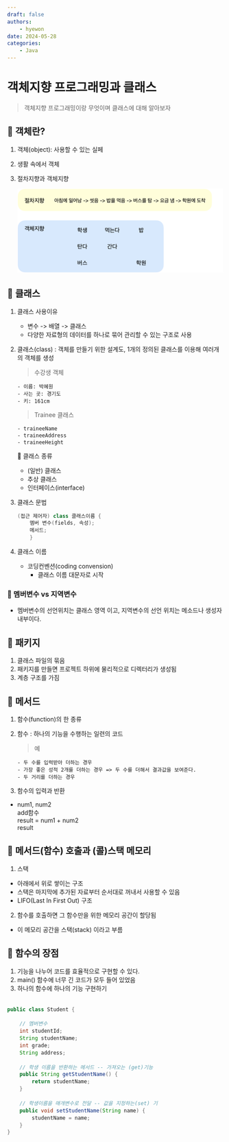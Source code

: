 ```yaml
---
draft: false
authors:
    - hyewon
date: 2024-05-28
categories:
    - Java
---
```


# 객체지향 프로그래밍과 클래스

> 객체지향 프로그래밍이랑 무엇이며 클래스에 대해 알아보자

<!-- more -->

## 🍎 객체란?

1. 객체(object): 사용할 수 있는 실페
2. 생활 속에서 객체

3. 절차지향과 객체지향

    ![alt text](image-1.png)

## 🍎 클래스

1.  클래스 사용이유

    -   변수 -> 배열 -> 클래스
    -   다양한 자료형의 데이터를 하나로 묶어 관리할 수 있는 구조로 사용

2.  클래스(class) : 객체를 만들기 위한 설계도, 1개의 정의된 클래스를 이용해 여러개의 객체를 생성

    > 수강생 객체

        - 이름: 박혜원
        - 사는 곳: 경기도
        - 키: 161cm

    > Trainee 클래스

        - traineeName
        - traineeAddress
        - traineeHeight

    🍏 클래스 종류

    -   (일반) 클래스
    -   추상 클래스
    -   인터페이스(interface)

3.  클래스 문법

    ```java
    (접근 제어자) class 클래스이름 {
        멤버 변수(fields, 속성);
        메서드;
        }
    ```

4.  클래스 이름

    -   코딩컨벤션(coding convension)
        -   클래스 이름 대문자로 시작

### 💫 멤버변수 vs 지역변수

-   멤버변수의 선언위치는 클래스 영역 이고, 지역변수의 선언 위치는 메소드나 생성자 내부이다.

## 🍎 패키지

1. 클래스 파일의 묶음
2. 패키지를 만들면 프로젝트 하위에 물리적으로 디렉터리가 생성됨
3. 계층 구조를 가짐

## 🍎 메서드

1.  함수(function)의 한 종류
2.  함수 : 하나의 기능을 수행하는 일련의 코드

    > 예

        - 두 수를 입력받아 더하는 경우
        - 가장 좋은 성적 2개를 더하는 경우 => 두 수를 더해서 결과값을 보여준다.
        - 두 거리를 더하는 경우

3.  함수의 입력과 반환

-   num1, num2  
    add함수  
    result = num1 + num2  
    result

## 🍎 메서드(함수) 호출과 (콜)스택 메모리

1. 스택

-   아래에서 위로 쌓이는 구조
-   스택은 마지막에 추가된 자료부터 순서대로 꺼내서 사용할 수 있음
-   LIFO(Last In First Out) 구조

2. 함수를 호출하면 그 함수만을 위한 메모리 공간이 할당됨

-   이 메모리 공간을 스택(stack) 이라고 부름

## 📌 함수의 장점

1. 기능을 나누어 코드를 효율적으로 구현할 수 있다.
2. main() 함수에 너무 긴 코드가 모두 들어 있었음
3. 하나의 함수에 하나의 기능 구현하기

```java

public class Student {

	// 멤버변수
	int studentId;
	String studentName;
	int grade;
	String address;

	// 학생 이름을 반환하는 메서드 -- 가져오는 (get)기능
	public String getStudentName() {
		return studentName;
	}

	// 학생이름을 매개변수로 전달 -- 값을 지정하는(set) 기
	public void setStudentName(String name) {
		studentName = name;
	}
}

```

<br>
<br>
<br>
